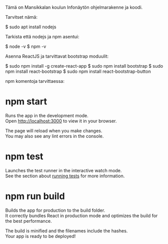 Tämä on Mansikkalan koulun Infonäytön ohjelmarakenne ja koodi.

Tarvitset nämä:

$ sudo apt install nodejs

Tarkista että nodejs ja npm asentui:

$ node -v
$ npm -v

Asenna ReactJS ja tarvittavat bootstrap moduulit:

$ sudo npm install -g create-react-app
$ sudo npm install bootstrap
$ sudo npm install react-bootstrap
$ sudo npm install react-bootstrap-button

npm komentoja tarvittaessa:

# npm start

Runs the app in the development mode.\
Open [http://localhost:3000](http://localhost:3000) to view it in your browser.

The page will reload when you make changes.\
You may also see any lint errors in the console.

# npm test

Launches the test runner in the interactive watch mode.\
See the section about [running tests](https://facebook.github.io/create-react-app/docs/running-tests) for more information.

# npm run build

Builds the app for production to the build folder.\
It correctly bundles React in production mode and optimizes the build for the best performance.

The build is minified and the filenames include the hashes.\
Your app is ready to be deployed!
